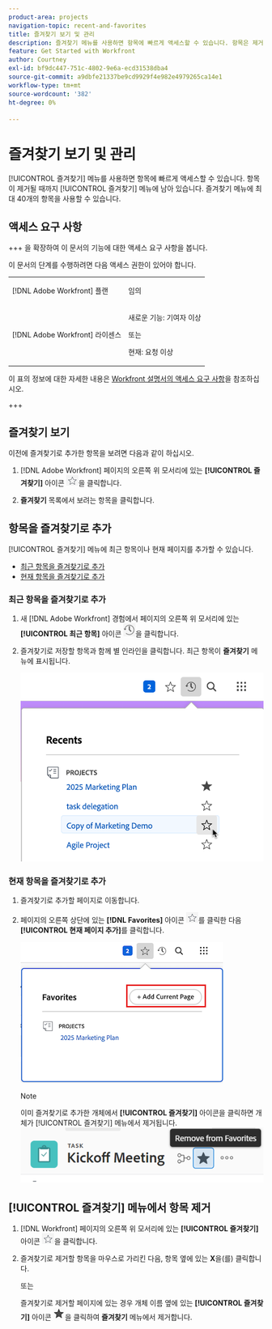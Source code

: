 ```yaml
---
product-area: projects
navigation-topic: recent-and-favorites
title: 즐겨찾기 보기 및 관리
description: 즐겨찾기 메뉴를 사용하면 항목에 빠르게 액세스할 수 있습니다. 항목은 제거할 때까지 즐겨찾기 메뉴에 유지됩니다. 즐겨찾기 메뉴에 최대 40개의 항목을 사용할 수 있습니다.
feature: Get Started with Workfront
author: Courtney
exl-id: bf9dc447-751c-4802-9e6a-ecd31538dba4
source-git-commit: a9dbfe21337be9cd9929f4e982e4979265ca14e1
workflow-type: tm+mt
source-wordcount: '382'
ht-degree: 0%

---
```


# 즐겨찾기 보기 및 관리

<!-- Audited: 5/2025 -->

[!UICONTROL 즐겨찾기] 메뉴를 사용하면 항목에 빠르게 액세스할 수 있습니다. 항목이 제거될 때까지 [!UICONTROL 즐겨찾기] 메뉴에 남아 있습니다. 즐겨찾기 메뉴에 최대 40개의 항목을 사용할 수 있습니다.

## 액세스 요구 사항

+++ 을 확장하여 이 문서의 기능에 대한 액세스 요구 사항을 봅니다.

이 문서의 단계를 수행하려면 다음 액세스 권한이 있어야 합니다.

<table style="table-layout:auto"> 
 <col> 
 </col> 
 <col> 
 </col> 
 <tbody> 
  <tr> 
   <td role="rowheader">[!DNL Adobe Workfront] 플랜</td> 
   <td> <p>임의</p> </td> 
  </tr> 
  <tr> 
   <td role="rowheader">[!DNL Adobe Workfront] 라이센스</td> 
   <td> <p>
      <p>새로운 기능: 기여자 이상<p>
      <p>또는</p>
      <p>현재: 요청 이상</p> </td> 
  </tr> 
 </tbody> 
</table>

이 표의 정보에 대한 자세한 내용은 [Workfront 설명서의 액세스 요구 사항](/help/quicksilver/administration-and-setup/add-users/access-levels-and-object-permissions/access-level-requirements-in-documentation.md)을 참조하십시오.

+++

## 즐겨찾기 보기

이전에 즐겨찾기로 추가한 항목을 보려면 다음과 같이 하십시오.

1. [!DNL Adobe Workfront] 페이지의 오른쪽 위 모서리에 있는 **[!UICONTROL 즐겨찾기]** 아이콘 ![즐겨찾기 아이콘](assets/favorites-icon.png)을 클릭합니다.

1. **즐겨찾기** 목록에서 보려는 항목을 클릭합니다.

## 항목을 즐겨찾기로 추가

[!UICONTROL 즐겨찾기] 메뉴에 최근 항목이나 현재 페이지를 추가할 수 있습니다.

* [최근 항목을 즐겨찾기로 추가](#add-recent-items-as-a-favorite)
* [현재 항목을 즐겨찾기로 추가](#add-the-current-item-as-a-favorite)

### 최근 항목을 즐겨찾기로 추가

1. 새 [!DNL Adobe Workfront] 경험에서 페이지의 오른쪽 위 모서리에 있는 **[!UICONTROL 최근 항목]** 아이콘 ![최근 항목 아이콘](assets/recents-icon-40x43.png)을 클릭합니다.
1. 즐겨찾기로 저장할 항목과 함께 별 인라인을 클릭합니다. 최근 항목이 **즐겨찾기** 메뉴에 표시됩니다.

   ![최근 항목 즐겨찾기](assets/recents-section.png)

### 현재 항목을 즐겨찾기로 추가

1. 즐겨찾기로 추가할 페이지로 이동합니다.
1. 페이지의 오른쪽 상단에 있는 **[!DNL Favorites]** 아이콘 ![즐겨찾기](assets/favorites-icon.png)를 클릭한 다음 **[!UICONTROL 현재 페이지 추가]**&#x200B;를 클릭합니다.

   ![즐겨찾기에 현재 페이지 추가](assets/add-current-page.png)

   >[!NOTE]
   >
   >이미 즐겨찾기로 추가한 개체에서 **[!UICONTROL 즐겨찾기]** 아이콘을 클릭하면 개체가 [!UICONTROL 즐겨찾기] 메뉴에서 제거됩니다.\
   >![즐겨찾기에서 제거](assets/nwe-remove-from-favorites-350x52.png)

## [!UICONTROL 즐겨찾기] 메뉴에서 항목 제거

1. [!DNL Workfront] 페이지의 오른쪽 위 모서리에 있는 **[!UICONTROL 즐겨찾기]** 아이콘 ![즐겨찾기 아이콘](assets/favorites-icon.png)을 클릭합니다.

1. 즐겨찾기로 제거할 항목을 마우스로 가리킨 다음, 항목 옆에 있는 **X**&#x200B;을(를) 클릭합니다.

   또는

   즐겨찾기로 제거할 페이지에 있는 경우 개체 이름 옆에 있는 **[!UICONTROL 즐겨찾기]** 아이콘 ![즐겨찾기 아이콘](assets/remove-favorite-icon.png)을 클릭하여 **즐겨찾기** 메뉴에서 제거합니다.
